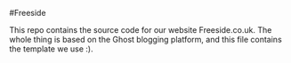 #Freeside

This repo contains the source code for our website Freeside.co.uk. The whole thing is based on the Ghost blogging platform, and this file contains the template we use :).